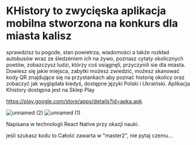 # KHistory to zwycięska aplikacja mobilna stworzona na konkurs dla miasta kalisz
 sprawdzisz tu pogode, stan powietrza, wiadomości a także rozkład autobusów wraz ze śledzeniem ich na żywo, poznasz cytaty okolicznych poetów, zobazczysz ludzi, którzy coś osiągnęli, przyczynili sie dla miasta. Dowiesz się jakie miejsca, zabytki  możesz zwiedzić, możesz skanować kody QR znajdujące się na przystankach aby poznać historię okolicy oraz zobaczyć jak wyglądała kiedyś, dostępne języki Polski i Ukraiński. Aplikacja Khistory dostępna jest na Sklep Play 

https://play.google.com/store/apps/details?id=apka.apk

![unnamed (2)](https://github.com/Mike-Csta/KHistory/assets/92047998/7c51e18d-7493-49fa-bcdf-33887f3e3baf)
![unnamed (1)](https://github.com/Mike-Csta/KHistory/assets/92047998/c71e5c09-805b-49ef-888d-cab1878666d3)

Napisana w technologii React Native przy okazji nauki.

jeśli szukasz kodu to Całość zawarta w "master2", nie pytaj czemu...
